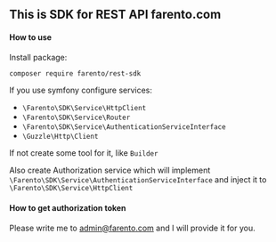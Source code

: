## This is SDK for REST API farento.com

#### How to use

Install package:
```bash
composer require farento/rest-sdk
```

If you use symfony configure services:

* `\Farento\SDK\Service\HttpClient`
* `\Farento\SDK\Service\Router`
* `\Farento\SDK\Service\AuthenticationServiceInterface`
* `\Guzzle\Http\Client`

If not create some tool for it, like `Builder`

Also create Authorization service which will implement `\Farento\SDK\Service\AuthenticationServiceInterface` and inject it to `\Farento\SDK\Service\HttpClient`

#### How to get authorization token

Please write me to admin@farento.com and I will provide it for you.

